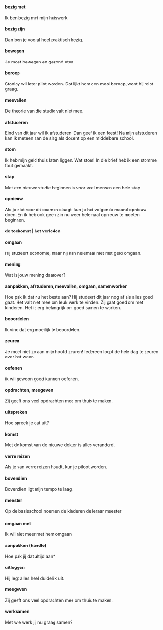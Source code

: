 #### bezig met
Ik ben bezig met mijn huiswerk
#### bezig zijn
Dan ben je vooral heel praktisch bezig.
#### bewegen
Je moet bewegen en gezond eten.
#### beroep
Stanley wil later pilot worden. Dat lijkt hem een mooi beroep, want hij reist graag.
#### meevallen
De theorie van die studie valt niet mee.
#### afstuderen
Eind van dit jaar wil ik afstuderen. Dan geef ik een feest!
Na mijn afstuderen kan ik meteen aan de slag als docent op een middelbare school.
#### stom
Ik heb mijn geld thuis laten liggen. Wat stom!
In die brief heb ik een stomme fout gemaakt.
#### stap
Met een nieuwe studie beginnen is voor veel mensen een hele stap
#### opnieuw
Als je niet voor dit examen slaagt, kun je het volgende maand opnieuw doen.
En ik heb ook geen zin nu weer helemaal opnieuw te moeten beginnen.
#### de toekomst | het verleden
#### omgaan
Hij studeert economie, maar hij kan helemaal niet met geld omgaan.
#### mening
Wat is jouw mening daarover?
#### aanpakken, afstuderen, meevallen, omgaan, samenworken
Hoe pak ik dat nu het beste aan?
Hij studeert dit jaar nog af als alles goed gaat.
Het valt niet mee om leuk werk te vinden.
Zij gaat goed om met kinderen.
Het is erg belangrijk om goed samen te worken. 
#### beoordelen
Ik vind dat erg moeilijk te beoordelen.
#### zeuren
Je moet niet zo aan mijn hoofd zeuren!
Iedereen loopt de hele dag te zeuren over het weer.
#### oefenen
Ik wil gewoon goed kunnen oefenen.
#### opdrachten, meegeven
Zij geeft ons veel opdrachten mee om thuis te maken.
#### uitspreken
Hoe spreek je dat uit?
#### komst
Met de komst van de nieuwe dokter is alles veranderd.
#### verre reizen
Als je van verre reizen houdt, kun je piloot worden.
#### bovendien
Bovendien ligt mijn tempo  te laag.
#### meester
Op de basisschool noemen de kinderen de leraar meester

###
#### omgaan met
Ik wil niet meer met hem omgaan.
#### aanpakken (handle)
Hoe pak jij dat altijd aan?
#### uitleggen 
Hij legt alles heel duidelijk uit.
#### meegeven
Zij geeft ons veel opdrachten mee om thuis te maken.
#### werksamen
Met wie werk jij nu graag samen?
